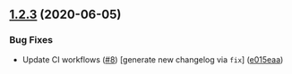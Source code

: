 ## [1.2.3](https://github.com/newrelic/nr1-apdex-optimizer/compare/v1.2.2...v1.2.3) (2020-06-05)


### Bug Fixes

* Update CI workflows ([#8](https://github.com/newrelic/nr1-apdex-optimizer/issues/8)) [generate new changelog via `fix`] ([e015eaa](https://github.com/newrelic/nr1-apdex-optimizer/commit/e015eaacbcda6cb20223821ec01468f3a3ddab4a))
